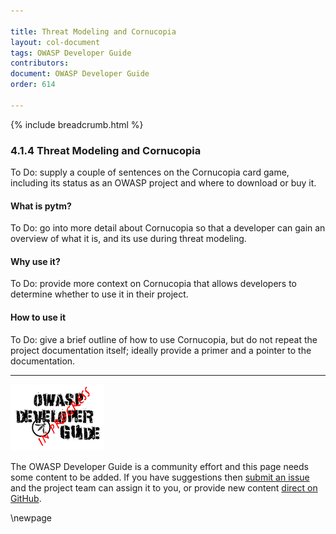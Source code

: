 ```yaml
---

title: Threat Modeling and Cornucopia
layout: col-document
tags: OWASP Developer Guide
contributors:
document: OWASP Developer Guide
order: 614

---
```


{% include breadcrumb.html %}

### 4.1.4 Threat Modeling and Cornucopia

To Do: supply a couple of sentences on the Cornucopia card game, including its status as an OWASP project
and where to download or buy it.

#### What is pytm?

To Do: go into more detail about Cornucopia so that a developer can gain an overview of what it is,
and its use during threat modeling.

#### Why use it?

To Do: provide more context on Cornucopia that allows developers to determine whether to use it in their project.

#### How to use it

To Do: give a brief outline of how to use Cornucopia, but do not repeat the project documentation itself;
ideally provide a primer and a pointer to the documentation.

----

![Developer Guide](../../assets/images/dg_wip.png "OWASP Developer Guide")

The OWASP Developer Guide is a community effort and this page needs some content to be added.
If you have suggestions then [submit an issue][issue060104] and the project team can assign it to you,
or provide new content [direct on GitHub][edit060104].

[issue060104]: https://github.com/OWASP/www-project-developer-guide/issues/new?labels=enhancement&template=request.md&title=Update:%2006-design/01-threat-modeling/04-cornucopia
[edit060104]: https://github.com/OWASP/www-project-developer-guide/blob/main/draft/06-design/01-threat-modeling/04-cornucopia.md

\newpage
